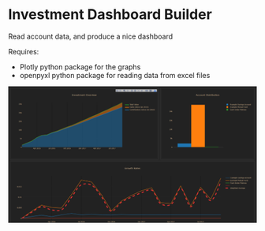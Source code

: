 # Investment Dashboard Builder
Read account data, and produce a nice dashboard

Requires: 
- Plotly python package for the graphs
- openpyxl python package for reading data from excel files

![screenshot](dashboard/screenshot.png)
